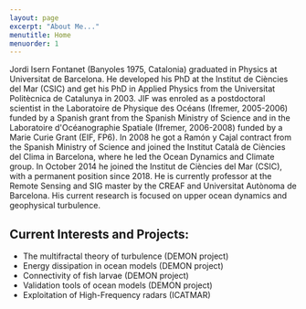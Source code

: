 ```yaml
---
layout: page
excerpt: "About Me..."
menutitle: Home
menuorder: 1
---
```


Jordi Isern Fontanet (Banyoles 1975, Catalonia) graduated in Physics at Universitat de Barcelona. He developed his PhD at the Institut de Ciències del Mar (CSIC) and get his PhD in Applied Physics from the Universitat Politècnica de Catalunya in 2003. JIF was enroled as a postdoctoral scientist in the Laboratoire de Physique des Océans (Ifremer, 2005-2006) funded by a Spanish grant from the Spanish Ministry of Science and in the Laboratoire d'Océanographie Spatiale (Ifremer, 2006-2008) funded by a Marie Curie Grant (EIF, FP6). In 2008 he got a Ramón y Cajal contract from the Spanish Ministry of Science and joined the Institut Català de Ciències del Clima in Barcelona, where he led the Ocean Dynamics and Climate group. In October 2014 he joined the Institut de Ciències del Mar (CSIC), with a permanent position since 2018. He is currently professor at the Remote Sensing and SIG master by the CREAF and Universitat Autònoma de Barcelona. His current research is focused on upper ocean dynamics and geophysical turbulence.

## Current Interests and Projects:

- The multifractal theory of turbulence (DEMON project)
- Energy dissipation in ocean models (DEMON project)
- Connectivity of fish larvae (DEMON project)
- Validation tools of ocean models (DEMON project)
- Exploitation of High-Frequency radars (ICATMAR)
  
